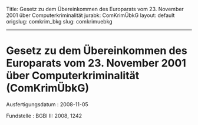 Title: Gesetz zu dem Übereinkommen des Europarats vom 23. November 2001 über Computerkriminalität
jurabk: ComKrimÜbkG
layout: default
origslug: comkrim_bkg
slug: comkrimuebkg

---

# Gesetz zu dem Übereinkommen des Europarats vom 23. November 2001 über Computerkriminalität (ComKrimÜbkG)

Ausfertigungsdatum
:   2008-11-05

Fundstelle
:   BGBl II: 2008, 1242

